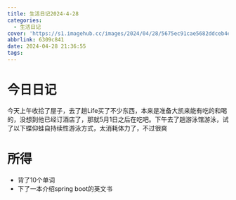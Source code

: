 ```yaml
---
title: 生活日记2024-4-28
categories:
  - 生活日记
cover: 'https://s1.imagehub.cc/images/2024/04/28/5675ec91cae5682ddceb4e267e68bebc.jpeg'
abbrlink: 6309c841
date: 2024-04-28 21:36:55
tags:
---
```


# 今日日记

今天上午收拾了屋子，去了趟Life买了不少东西，本来是准备大凯来能有吃的和喝的，没想到他已经订酒店了，那就5月1日之后在吃吧。下午去了趟游泳馆游泳，试了以下蝶仰蛙自持续性游泳方式，太消耗体力了，不过很爽

# 所得
- 背了10个单词
- 下了一本介绍spring boot的英文书
